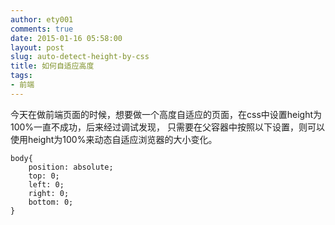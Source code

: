 ```yaml
---
author: ety001
comments: true
date: 2015-01-16 05:58:00
layout: post
slug: auto-detect-height-by-css
title: 如何自适应高度
tags:
- 前端
---
```



今天在做前端页面的时候，想要做一个高度自适应的页面，在css中设置height为100%一直不成功，后来经过调试发现，
只需要在父容器中按照以下设置，则可以使用height为100%来动态自适应浏览器的大小变化。

```
body{
    position: absolute;
    top: 0;
    left: 0;
    right: 0;
    bottom: 0;
}
```


